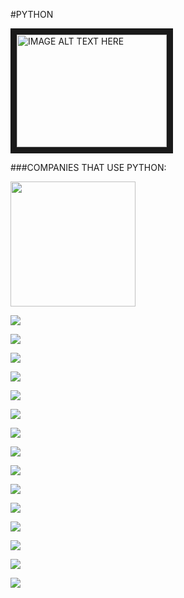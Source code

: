 #PYTHON

<a href="http://youtu.be/cpPG0bKHYKc" target="_blank"><img src="http://img.youtube.com/vi/YOUTUBE_VIDEO_ID_HERE/0.jpg"
alt="IMAGE ALT TEXT HERE" width="240" height="180" border="10" /></a>


###COMPANIES THAT USE PYTHON:

<img src="http://upload.wikimedia.org/wikipedia/commons/4/4a/Logo_2013_Google.png" width=200>

![](http://upload.wikimedia.org/wikipedia/commons/4/4a/Logo_2013_Google.png)

![](http://img4.wikia.nocookie.net/__cb20140626142342/marvelcinematicuniverse/images/c/c0/NASA.png)

![](http://img1.wikia.nocookie.net/__cb20140409103134/marvelcinematicuniverse/images/4/4f/CIA.png)

![](http://www.massarbor.org/images/Dropbox-Logo.png)

![](http://static.squarespace.com/static/5288ddc0e4b00ad5dab522b3/t/52b08be4e4b0adb878a00c6a/1387301860679/Eventbrite+box.png)

![](http://andrewsfamilyhousing.com/wp-content/uploads/2013/08/surveymonkey2-1024x530.jpg)

![](http://www.microsoft.com/About/CorporateCitizenship/en-us/DownloadHandler.ashx?Id=07-03-02)

![](http://seedcamp.com/main/wp-content/uploads/2014/06/facebook-logoimage-facebook-logopng-moshi-monsters-wiki-dmua0wep1.png)

![](http://d3i7ulge6jabi3.cloudfront.net/buy_images/spotify.png)

![](https://assets.mozilla.org/Brands-Logos/Mozilla/mozilla_wordmark.png)

![](http://f.usht.ru/Cisco/Photos/cisco-logo.png)

![](http://www.nickstedman.com/mpm207-13/wp-content/uploads/2013/01/reddit_logo2_large_verge_medium_landscape.jpeg)

![](http://upload.wikimedia.org/wikipedia/en/thumb/0/0d/Yelp_logo.svg/1280px-Yelp_logo.svg.png)

![](http://img.talkandroid.com/uploads/2013/09/YouTube-Transparent-Logo.png)

![](http://cleartextsystems.com/wp-content/uploads/2014/06/Rackspace_Cloud_Company_Logo_clr1.png)
